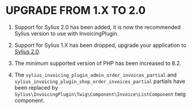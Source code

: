 # UPGRADE FROM 1.X TO 2.0

1. Support for Sylius 2.0 has been added, it is now the recommended Sylius version to use with InvoicingPlugin.

1. Support for Sylius 1.X has been dropped, upgrade your application to [Sylius 2.0](https://github.com/Sylius/Sylius/blob/2.0/UPGRADE-2.0.md).

1. The minimum supported version of PHP has been increased to 8.2.

1. The `sylius_invoicing_plugin_admin_order_invoices_partial` and `sylius_invoicing_plugin_shop_order_invoices_partial` partials 
   have been replaced by `Sylius\InvoicingPlugin\Twig\Component\Invoice\ListComponent` twig component.
